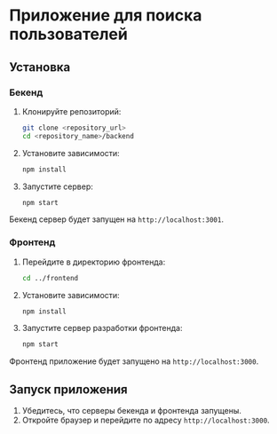 # Приложение для поиска пользователей

## Установка

### Бекенд

1. Клонируйте репозиторий:

    ```bash
    git clone <repository_url>
    cd <repository_name>/backend
    ```

2. Установите зависимости:

    ```bash
    npm install
    ```

3. Запустите сервер:
    ```bash
    npm start
    ```

Бекенд сервер будет запущен на `http://localhost:3001`.

### Фронтенд

1. Перейдите в директорию фронтенда:

    ```bash
    cd ../frontend
    ```

2. Установите зависимости:

    ```bash
    npm install
    ```

3. Запустите сервер разработки фронтенда:
    ```bash
    npm start
    ```

Фронтенд приложение будет запущено на `http://localhost:3000`.

## Запуск приложения

1. Убедитесь, что серверы бекенда и фронтенда запущены.
2. Откройте браузер и перейдите по адресу `http://localhost:3000`.
